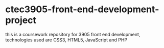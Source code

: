 # ctec3905-front-end-development-project
this is a coursework repository for 3905 front end development, technologies used are CSS3, HTML5, JavaScript and PHP
